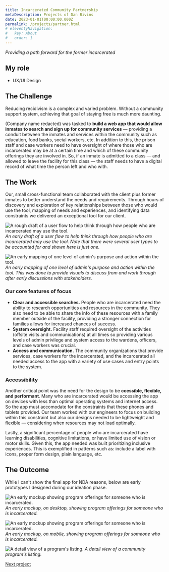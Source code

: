 ```yaml
---
title: Incarcerated Community Partnership
metaDescription: Projects of Dan Bivins
date: 2023-01-01T00:00:00.000Z
permalink: /projects/partner.html
# eleventyNavigation:
#   key: About
#   order: 1
---
```


*Providing a path forward for the former incarcerated*

## My role
- UX/UI Design

## The Challenge

Reducing recidivism is a complex and varied problem. Without a community support system, achieving that goal of staying free is much more daunting.

(Company name redacted) was tasked to **build a web app that would allow inmates to search and sign up for community services** &mdash; providing a conduit between the inmates and services within the community such as education, food banks, social workers, etc. In addition to this, the prison staff and case workers need to have oversight of where those who are incarcerated may be at a certain time and which of these community offerings they are involved in. So, if an inmate is admitted to a class &mdash; and allowed to leave the facility for this class &mdash; the staff needs to have a digital record of what time the person left and who with.

## The Work
Our, small cross-functional team collaborated with the client plus former inmates to better understand the needs and requirements. Through hours of discovery and exploration of key relationships between those who would use the tool, mapping of needs and experiences, and identifying data constraints we delivered an exceptional tool for our client.

![A rough draft of a user flow to help think through how people who are incarcerated may use the tool.](/static/img/cc_roles.png)
*An early draft of a user flow to help think through how people who are incarcerated may use the tool. Note that there were several user types to be accounted for and shown here is just one.*

![An early mapping of one level of admin's purpose and action within the tool.](/static/img/cc_map.png)
*An early mapping of one level of admin's purpose and action within the tool. This was done to provide visuals to discuss from and work through after early discussions with stakeholders.*

### Our core features of focus
- **Clear and accessible searches.** People who are incarcerated need the ability to research opportunities and resources in the community. They also need to be able to share the info of these resources with a family member outside of the facility, providing a stronger connection for families allows for increased chances of success.
- **System oversight.** Facility staff required oversight of the activities (offsite visits and communications) at all times so providing various levels of admin privilege and system access to the wardens, officers, and case workers was crucial.
- **Access and communication.** The community organizations that provide services, case workers for the incarcerated, and the incarcerated all needed access to the app with a variety of use cases and entry points to the system.

### Accessibility
Another critical point was the need for the design to be **ccessible, flexible, and performant**. Many who are incarcerated would be accessing the app on devices with less than optimal operating systems and internet access. So the app must accomodate for the constraints that these phones and tablets provided. Our team worked with our engineers to focus on building within this constraint but also our designs needed to be lightweight and flexible &mdash; considering when resources may not load optimally. 

Lastly, a significant percentage of people who are incarcerated have learning disabilities, cognitive limitations, or have limited use of vision or motor skills. Given this, the app needed was built prioritizing inclusive experiences. This is exemplified in patterns such as: include a label with icons, proper form design, plain language, etc. 

## The Outcome
While I can't show the final app for NDA reasons, below are early prototypes I designed during our ideation phase. 

![An early mockup showing program offerings for someone who is incarcerated.](/static/img/program-detail.jpg)
*An early mockup, on desktop, showing program offerings for someone who is incarcerated.*

![An early mockup showing program offerings for someone who is incarcerated.](/static/img/cc_programs.png)
*An early mockup, on mobile, showing program offerings for someone who is incarcerated.*

![A detail view of a program's listing.](/static/img/cc_detail.png)
*A detail view of a community program's listing.*

[Next project](/projects/mgov)